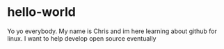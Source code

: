 # hello-world
Yo yo everybody. My name is Chris and im here learning about github for linux. I want to help 
develop open source eventually
